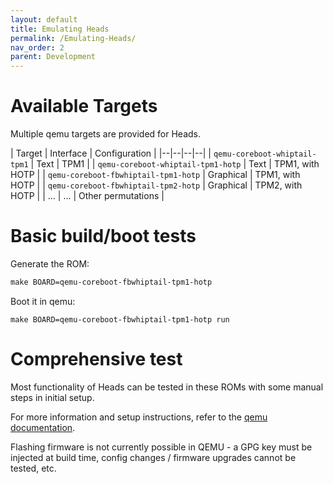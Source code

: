 ```yaml
---
layout: default
title: Emulating Heads
permalink: /Emulating-Heads/
nav_order: 2
parent: Development
---
```


Available Targets
===

Multiple qemu targets are provided for Heads.

| Target | Interface | Configuration |
|--|--|--|--|
| `qemu-coreboot-whiptail-tpm1` | Text | TPM1 |
| `qemu-coreboot-whiptail-tpm1-hotp` | Text | TPM1, with HOTP |
| `qemu-coreboot-fbwhiptail-tpm1-hotp` | Graphical | TPM1, with HOTP |
| `qemu-coreboot-fbwhiptail-tpm2-hotp` | Graphical | TPM2, with HOTP |
| ... | ... | Other permutations |

Basic build/boot tests
===

Generate the ROM:

```Makefile
make BOARD=qemu-coreboot-fbwhiptail-tpm1-hotp
```

Boot it in qemu:

```Shell
make BOARD=qemu-coreboot-fbwhiptail-tpm1-hotp run
```

Comprehensive test
===

Most functionality of Heads can be tested in these ROMs with some manual steps
in initial setup.

For more information and setup instructions, refer to the [qemu documentation](https://github.com/linuxboot/heads/blob/sample-brand-acmeboot/targets/qemu.md).

Flashing firmware is not currently possible in QEMU - a GPG key must be injected
at build time, config changes / firmware upgrades cannot be tested, etc.
